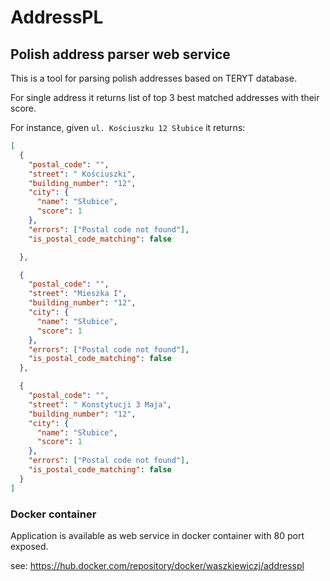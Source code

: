 # AddressPL 
## Polish address parser web service

This is a tool for parsing polish addresses based on TERYT database.

For single address it returns list of top 3 best matched addresses with their score.

For instance, given `ul. Kościuszku 12 Słubice` it returns:
```json
[
  {
    "postal_code": "",
    "street": " Kościuszki",
    "building_number": "12",
    "city": {
      "name": "Słubice",
      "score": 1
    },
    "errors": ["Postal code not found"],
    "is_postal_code_matching": false

  },

  {
    "postal_code": "",
    "street": "Mieszka I",
    "building_number": "12",
    "city": {
      "name": "Słubice",
      "score": 1
    },
    "errors": ["Postal code not found"],
    "is_postal_code_matching": false
  },

  {
    "postal_code": "",
    "street": " Konstytucji 3 Maja",
    "building_number": "12",
    "city": {
      "name": "Słubice",
      "score": 1
    },
    "errors": ["Postal code not found"],
    "is_postal_code_matching": false
  }
]
``` 

### Docker container

Application is available as web service in docker container with 80 port exposed.

see: https://hub.docker.com/repository/docker/waszkiewiczj/addresspl
